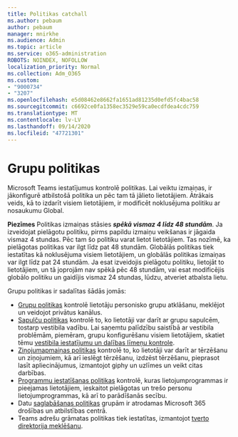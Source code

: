 ```yaml
---
title: Politikas catchall
ms.author: pebaum
author: pebaum
manager: mnirkhe
ms.audience: Admin
ms.topic: article
ms.service: o365-administration
ROBOTS: NOINDEX, NOFOLLOW
localization_priority: Normal
ms.collection: Adm_O365
ms.custom:
- "9000734"
- "3207"
ms.openlocfilehash: e5d08462e8662fa1651ad81235d0efd5fc4bac58
ms.sourcegitcommit: c6692ce0fa1358ec3529e59ca0ecdfdea4cdc759
ms.translationtype: MT
ms.contentlocale: lv-LV
ms.lasthandoff: 09/14/2020
ms.locfileid: "47721301"
---
```

# <a name="teams-policies"></a>Grupu politikas

Microsoft Teams iestatījumus kontrolē politikas. Lai veiktu izmaiņas, ir jākonfigurē atbilstošā politika un pēc tam tā jālieto lietotājiem. Ātrākais veids, kā to izdarīt visiem lietotājiem, ir modificēt noklusējuma politiku ar nosaukumu Global. 

**Piezīmes** Politikas izmaiņas stāsies ***spēkā vismaz 4 līdz 48 stundām***. Ja izveidojat pielāgotu politiku, pirms papildu izmaiņu veikšanas ir jāgaida vismaz 4 stundas. Pēc tam šo politiku varat lietot lietotājiem. Tas nozīmē, ka pielāgotas politikas var ilgt līdz pat 48 stundām. Globālās politikas tiek iestatītas kā noklusējuma visiem lietotājiem, un globālās politikas izmaiņas var ilgt līdz pat 24 stundām. Ja esat izveidojis pielāgotu politiku, lietojāt to lietotājiem, un tā joprojām nav spēkā pēc 48 stundām, vai esat modificējis globālo politiku un gaidījis vismaz 24 stundas, lūdzu, atveriet atbalsta lietu.

Grupu politikas ir sadalītas šādās jomās:

- [Grupu politikas](https://docs.microsoft.com/MicrosoftTeams/teams-policies) kontrolē lietotāju personisko grupu atklāšanu, meklējot un veidojot privātus kanālus.  
- [Sapulču politikas](https://docs.microsoft.com/microsoftteams/meeting-policies-in-teams) kontrolē to, ko lietotāji var darīt ar grupu sapulcēm, tostarp vestibila vadību. Lai saņemtu palīdzību saistībā ar vestibila problēmām, piemēram, grupu konfigurēšanu visiem lietotājiem, skatiet tēmu [vestibila iestatījumu un dalības līmeņu kontrole](https://docs.microsoft.com/alchemyinsights/bypass-lobby).
- [Ziņojumapmaiņas politikas](https://docs.microsoft.com/microsoftteams/messaging-policies-in-teams) kontrolē to, ko lietotāji var darīt ar tērzēšanu un ziņojumiem, kā arī ieslēgt tērzēšanu, izdzēst tērzēšanu, pieprasot lasīt apliecinājumus, izmantojot giphy un uzlīmes un veikt citas darbības.
- [Programmu iestatīšanas politikas](https://docs.microsoft.com/MicrosoftTeams/teams-app-setup-policies) kontrolē, kuras lietojumprogrammas ir pieejamas lietotājiem, ieskaitot pielāgotas un trešo personu lietojumprogrammas, kā arī to parādīšanās secību.  
- Datu [saglabāšanas politikas](https://docs.microsoft.com/microsoftteams/retention-policies) grupām ir atrodamas Microsoft 365 drošības un atbilstības centrā.
- Teams adrešu grāmatas politikas tiek iestatītas, izmantojot [tverto direktorija meklēšanu](https://docs.microsoft.com/MicrosoftTeams/teams-scoped-directory-search).